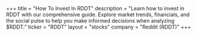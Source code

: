 +++
title = "How To Invest In RDDT"
description = "Learn how to invest in RDDT with our comprehensive guide. Explore market trends, financials, and the social pulse to help you make informed decisions when analyzing $RDDT."
ticker = "RDDT"
layout = "stocks"
company = "Reddit (RDDT)"
+++


